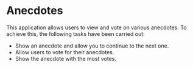 # Anecdotes

This application allows users to view and vote on various anecdotes. To achieve this, the following tasks have been carried out:

- Show an anecdote and allow you to continue to the next one.
- Allow users to vote for their anecdotes.
- Show the anecdote with the most votes.